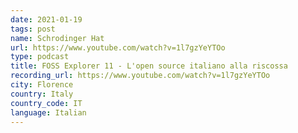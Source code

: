 ```yaml
---
date: 2021-01-19
tags: post
name: Schrodinger Hat
url: https://www.youtube.com/watch?v=1l7gzYeYTOo
type: podcast
title: FOSS Explorer 11 - L'open source italiano alla riscossa
recording_url: https://www.youtube.com/watch?v=1l7gzYeYTOo
city: Florence
country: Italy
country_code: IT
language: Italian
---
```

